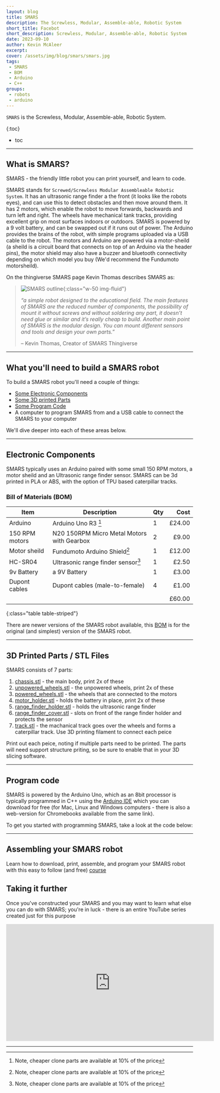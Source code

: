 ```yaml
---
layout: blog
title: SMARS
description: The Screwless, Modular, Assemble-able, Robotic System
short_title: Facebot
short_description: Screwless, Modular, Assemble-able, Robotic System
date: 2023-09-10
author: Kevin McAleer
excerpt: 
cover: /assets/img/blog/smars/smars.jpg
tags: 
 - SMARS
 - BOM
 - Arduino
 - C++
groups:
 - robots
 - arduino
---
```


`SMARS` is the Screwless, Modular, Assemble-able, Robotic System.

{:toc}
* toc

---

## What is SMARS?

SMARS - the friendly little robot you can print yourself, and learn to code.

SMARS stands for `Screwed/Screwless Modular Assembleable Robotic System`. It has an ultrasonic range finder a the front (it looks like the robots eyes), and can use this to detect obstacles and then move around them. It has 2 motors, which enable the robot to move forwards, backwards and turn left and right. The wheels have mechanical tank tracks, providing excellent grip on most surfaces indoors or outdoors. SMARS is powered by a 9 volt battery, and can be swapped out if it runs out of power. The Arduino provides the brains of the robot, with simple programs uploaded via a USB cable to the robot. The motors and Arduino are powered via a motor-sheild (a sheild is a circuit board that connects on top of an Arduino via the header pins), the motor shield may also have a buzzer and bluetooth connectivity depending on which model you buy (We'd recommend the Fundumoto motorsheild).

On the thingiverse SMARS page Kevin Thomas describes SMARS as:
> ![SMARS outline](/assets/img/blog/smars/smars_outline.png){:class="w-50 img-fluid"}
>
> *“a simple robot designed to the educational field. The main features of SMARS are the reduced number of components, the possibility of mount it without screws and without soldering any part, it doesn’t need glue or similar and it’s really cheap to build. Another main point of SMARS is the modular design. You can mount different sensors and tools and design your own parts.”*
>
> – Kevin Thomas, Creator of SMARS Thingiverse

---

## What you'll need to build a SMARS robot

To build a SMARS robot you'll need a couple of things:

* [Some Electronic Components](#electronic-components)
* [Some 3D printed Parts](#3d-printed-parts--stl-files)
* [Some Program Code](#program-code)
* A computer to program SMARS from and a USB cable to connect the SMARS to your computer

We'll dive deeper into each of these areas below.

---

## Electronic Components

SMARS typically uses an Arduino paired with some small 150 RPM motors, a motor sheild and an Ultrasonic range finder sensor. SMARS can be 3d printed in PLA or ABS, with the option of TPU based caterpillar tracks.

### Bill of Materials (BOM)

Item           | Description                                | Qty |   Cost
---------------|--------------------------------------------|-----|------:
Arduino        | Arduino Uno R3 [^1]                        | 1   | £24.00
150 RPM motors | N20 150RPM Micro Metal Motors with Gearbox | 2   |  £9.00
Motor sheild   | Fundumoto Arduino Shield[^1]               | 1   | £12.00
HC-SR04        | Ultrasonic range finder sensor[^1]         | 1   |  £2.50
9v Battery     | a 9V Battery                               | 1   |  £3.00
Dupont cables  | Dupont cables (male-to-female)             | 4   |  £1.00
               |                                            |     | £60.00
{:class="table table-striped"}

[^1]: Note, cheaper clone parts are available at 10% of the price

There are newer versions of the SMARS robot available, this [BOM](#bill-of-materials-bom) is for the original (and simplest) version of the SMARS robot.

---

## 3D Printed Parts / STL Files

SMARS consists of 7 parts:

1. [chassis.stl](https://www.smarsfan.com/downloads/chassis_sl.stl) - the main body, print 2x of these
1. [unpowered_wheels.stl](https://www.smarsfan.com/downloads/unpowered_wheel_sl.stl) - the unpowered wheels, print 2x of these
1. [powered_wheels.stl](https://www.smarsfan.com/downloads/powered_wheel.stl) - the wheels that are connected to the motors
1. [motor_holder.stl](https://www.smarsfan.com/downloads/holding_board_9v.stl) - holds the battery in place, print 2x of these
1. [range_finder_holder.stl](https://www.smarsfan.com/downloads/ultrasonic_2b_v2.stl) - holds the ultrasonic range finder
1. [range_finder_cover.stl](https://www.smarsfan.com/downloads/ultrasonic_1.stl) - slots on front of the range finder holder and protects the sensor
1. [track.stl](https://www.smarsfan.com/downloads/mechanical_track.stl) - the machanical track goes over the wheels and forms a caterpillar track. Use 3D printing filament to connect each peice

Print out each peice, noting if multiple parts need to be printed. The parts will need support structure priting, so be sure to enable that in your 3D slicing software.

---

## Program code

SMARS is powered by the Arduino Uno, which as an 8bit processor is typically programmed in C++ using the [Arduino IDE](https://www.arduino.cc/en/software) which you can download for free (for Mac, Linux and Windows computers - there is also a web-version for Chromebooks available from the same link).

To get you started with programming SMARS, take a look at the code below:

<script src="https://gist.github.com/kevinmcaleer/8d4aaa0daf6b28f0c2c160cba8ba1e15.js"></script>

---

## Assembling your SMARS robot

Learn how to download, print, assemble, and program your SMARS robot with this easy to follow (and free) [course](/learn/smars/)

## Taking it further

Once you've constructed your SMARS and you may want to learn what else you can do with SMARS; you're in luck - there is an entire YouTube series created just for this purpose

<iframe width="560" height="315" src="https://www.youtube-nocookie.com/embed/videoseries?si=F8fQ3cwJMqfT2QPj&amp;list=PLU9tksFlQRirQRzR0SP3C_peqeWjum7Bm" title="YouTube video player" frameborder="0" allow="accelerometer; autoplay; clipboard-write; encrypted-media; gyroscope; picture-in-picture; web-share" allowfullscreen></iframe>

---
